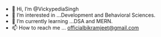 - 👋 Hi, I’m @VickypediaSingh
- 👀 I’m interested in ...Development and Behavioral Sciences.
- 🌱 I’m currently learning ...DSA and MERN.
- 📫 How to reach me ... officialbikramjeet@gmail.com

<!---
VickypediaSingh/VickypediaSingh is a ✨ special ✨ repository because its `README.md` (this file) appears on your GitHub profile.
You can click the Preview link to take a look at your changes.
--->
